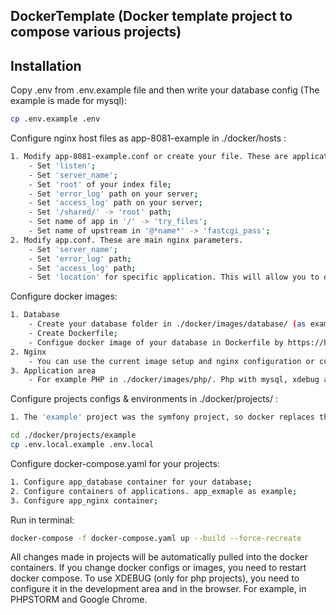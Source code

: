 ## DockerTemplate (Docker template project to compose various projects)

## Installation

Copy .env from .env.example file and then write your database config (The example is made for mysql):

```bash
cp .env.example .env
```
Configure nginx host files as app-8081-example in ./docker/hosts :

```bash
1. Modify app-8081-example.conf or create your file. These are application-specific nginx parameters.
    - Set 'listen';
    - Set 'server_name';
    - Set 'root' of your index file;
    - Set 'error_log' path on your server;
    - Set 'access_log' path on your server;
    - Set '/shared/' -> 'root' path;
    - Set name of app in '/' -> 'try_files';
    - Set name of upstream in '@*name*' -> 'fastcgi_pass'; 
2. Modify app.conf. These are main nginx parameters.
    - Set 'server_name';
    - Set 'error_log' path;
    - Set 'access_log' path;
    - Set 'location' for specific application. This will allow you to do a redirect to the correct application at a specific routing. For example, to the back or to the front.
```

Configure docker images:

```bash
1. Database
    - Create your database folder in ./docker/images/database/ (as example mysql);
    - Create Dockerfile;
    - Configue docker image of your database in Dockerfile by https://hub.docker.com/ ;
2. Nginx
    - You can use the current image setup and nginx configuration or customize your own in the folder  ./docker/images/nginx/;
3. Application area
    - For example PHP in ./docker/images/php/. Php with mysql, xdebug and redis extentions. There's also a composer.
```

Configure projects configs & environments in ./docker/projects/ :

```bash
1. The 'example' project was the symfony project, so docker replaces the database connection with the one specified in .env.local.example

cd ./docker/projects/example    
cp .env.local.example .env.local
```

Configure docker-compose.yaml for your projects:

```bash
1. Configure app_database container for your database;
2. Configure containers of applications. app_exmaple as example;
3. Configure app_nginx container;
```
Run in terminal:

```bash 
docker-compose -f docker-compose.yaml up --build --force-recreate
```



All changes made in projects will be automatically pulled into the docker containers. If you change docker configs or images, you need to restart docker compose. 
To use XDEBUG (only for php projects), you need to configure it in the development area and in the browser. For example, in PHPSTORM and Google Chrome.




